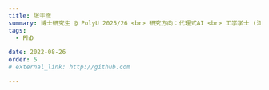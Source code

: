 ```yaml
---
title: 张宇彦
summary: 博士研究生 @ PolyU 2025/26 <br> 研究方向：代理式AI <br> 工学学士 (江南大学) <br> 工学硕士 (浙江大学)
tags:
  - PhD

date: 2022-08-26
order: 5
# external_link: http://github.com

---
```

